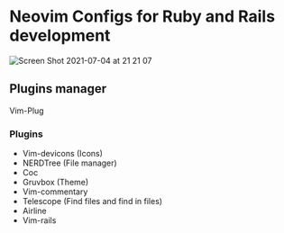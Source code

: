 # Neovim Configs for Ruby and Rails development

![Screen Shot 2021-07-04 at 21 21 07](https://user-images.githubusercontent.com/8007754/124403641-c9823880-dd0d-11eb-8b67-e3103e570637.png)

## Plugins manager

Vim-Plug

### Plugins

- Vim-devicons (Icons)
- NERDTree (File manager)
- Coc
- Gruvbox (Theme)
- Vim-commentary
- Telescope (Find files and find in files)
- Airline
- Vim-rails
